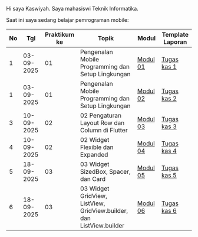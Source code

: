 Hi saya Kaswiyah. 
Saya mahasiswi Teknik Informatika.

Saat ini saya sedang belajar pemrograman mobile:

| No  | Tgl  | Praktikum ke  | Topik  | Modul | Template Laporan |
| ------------ | ------------ | ------------ | ------------ | ------------ | ------------ | 
|  1 | 03-09-2025  | 01  | Pengenalan Mobile Programming dan Setup Lingkungan  | [Modul 01](https://docs.google.com/document/d/1aVRJTNYvTpJY1oBlYQX1pxzbSQFfJ98n/edit?usp=sharing&ouid=104944616880503288967&rtpof=true&sd=true "Modul 01") | [Tugas kas 1](https://drive.google.com/drive/folders/1C-teENK0FOGYWoHc6TLfjjGxqOmvoM8K?usp=sharing](https://drive.google.com/file/d/1ZERFkTkyepEsxPCiDTOruuPlfaoY9PRT/view?usp=drive_link)) |
|  1 | 03-09-2025  | 01  | Pengenalan Mobile Programming dan Setup Lingkungan  | [Modul 02](https://docs.google.com/document/d/1bAyuU6jrKHtkA4Xj5qt7JtetDfKI22JQ/edit?usp=sharing&ouid=104944616880503288967&rtpof=true&sd=true "Modul 02")| [Tugas kas 2](https://docs.google.com/document/d/1wie0WZLUFwCLTRCIop5fmH-7mAGyVkCN/edit?usp=sharing&ouid=104944616880503288967&rtpof=true&sd=true "Template laporan](https://drive.google.com/drive/folders/1yHHola44GKxdNCfNfPazCChmlj4sPi82?usp=sharing)")|
| 3 |	10-09-2025 | 02	| 02	Pengaturan Layout Row dan Column di Flutter |	[Modul 03](https://drive.google.com/file/d/1gIgl7aoclgOV_NzmygZbeMh5IfxyfyRP/view) | [Tugas kas 3](https://drive.google.com/file/d/1_lc4PsQIGMVyI0op2DEaCsp94dkZkPck/view?usp=sharing)
| 4 |	10-09-2025 | 02 |	02	Widget Flexible dan Expanded	 | [Modul 04](https://drive.google.com/file/d/1mtCScd_vPk-hPPJ-4FVrpd8PFaecZS2z/view) |	[Tugas kas 4](https://drive.google.com/file/d/1rrqFeN6FCupcyxpJKp1kDemrj27GXU7d/view?usp=sharing)
| 5	| 18-09-2025 | 03 |	03	Widget SizedBox, Spacer, dan Card |	[Modul 05](https://drive.google.com/file/d/1cVl9qzwmJ1fy4ZU1NfBjXaTaYjDmRkBa/view?usp=sharing) | [ Tugas kas 5](https://drive.google.com/file/d/1ONtlGa0-KYBP1DkiOeWFvYZIxaXRk5yL/view?usp=sharing)
| 6 | 18-09-2025 | 03 |	03	Widget GridView, ListView, GridView.builder, dan ListView.builder |	[Modul 06](https://drive.google.com/file/d/1-f3Q7xjumFxWN0w24-qeNsJaKUPXTLyI/view?usp=sharing) | [Tugas kas 6](https://drive.google.com/file/d/1-f3Q7xjumFxWN0w24-qeNsJaKUPXTLyI/view?usp=sharing)
